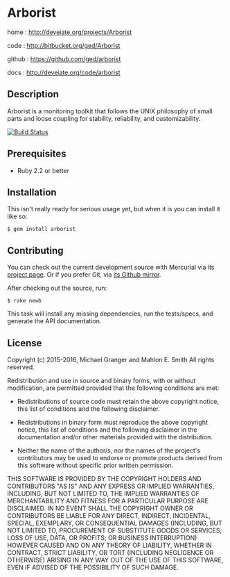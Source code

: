 # Arborist

home
: http://deveiate.org/projects/Arborist

code
: http://bitbucket.org/ged/Arborist

github
: https://github.com/ged/arborist

docs
: http://deveiate.org/code/arborist


## Description

Arborist is a monitoring toolkit that follows the UNIX philosophy
of small parts and loose coupling for stability, reliability, and
customizability.

[![Build Status](https://semaphoreci.com/api/v1/projects/13677b60-5f81-4e6e-a9c6-e21d30daa4ca/461532/badge.svg)](https://semaphoreci.com/ged/arborist)


## Prerequisites

* Ruby 2.2 or better


## Installation

This isn't really ready for serious usage yet, but when it is you can install it like so:

    $ gem install arborist


## Contributing

You can check out the current development source with Mercurial via its
[project page](http://bitbucket.org/ged/Arborist). Or if you prefer Git, via 
[its Github mirror](https://github.com/ged/arborist).

After checking out the source, run:

    $ rake newb

This task will install any missing dependencies, run the tests/specs,
and generate the API documentation.


## License

Copyright (c) 2015-2016, Michael Granger and Mahlon E. Smith
All rights reserved.

Redistribution and use in source and binary forms, with or without
modification, are permitted provided that the following conditions are met:

* Redistributions of source code must retain the above copyright notice,
  this list of conditions and the following disclaimer.

* Redistributions in binary form must reproduce the above copyright notice,
  this list of conditions and the following disclaimer in the documentation
  and/or other materials provided with the distribution.

* Neither the name of the author/s, nor the names of the project's
  contributors may be used to endorse or promote products derived from this
  software without specific prior written permission.

THIS SOFTWARE IS PROVIDED BY THE COPYRIGHT HOLDERS AND CONTRIBUTORS "AS IS"
AND ANY EXPRESS OR IMPLIED WARRANTIES, INCLUDING, BUT NOT LIMITED TO, THE
IMPLIED WARRANTIES OF MERCHANTABILITY AND FITNESS FOR A PARTICULAR PURPOSE ARE
DISCLAIMED. IN NO EVENT SHALL THE COPYRIGHT OWNER OR CONTRIBUTORS BE LIABLE
FOR ANY DIRECT, INDIRECT, INCIDENTAL, SPECIAL, EXEMPLARY, OR CONSEQUENTIAL
DAMAGES (INCLUDING, BUT NOT LIMITED TO, PROCUREMENT OF SUBSTITUTE GOODS OR
SERVICES; LOSS OF USE, DATA, OR PROFITS; OR BUSINESS INTERRUPTION) HOWEVER
CAUSED AND ON ANY THEORY OF LIABILITY, WHETHER IN CONTRACT, STRICT LIABILITY,
OR TORT (INCLUDING NEGLIGENCE OR OTHERWISE) ARISING IN ANY WAY OUT OF THE USE
OF THIS SOFTWARE, EVEN IF ADVISED OF THE POSSIBILITY OF SUCH DAMAGE.


